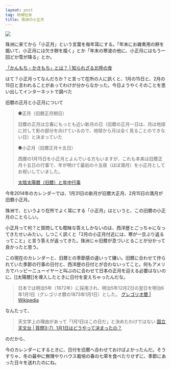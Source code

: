 ```yaml
---
layout: post
tag: 地域社会
title: 珠洲の小正月
---
```

              

<img src="http://farm6.staticflickr.com/5506/12081307473_854f86eeea.jpg">


珠洲に来てから「小正月」という言葉を毎年耳にする。「年末にお雑煮用の餅を搗いて、小正月には欠き餅を搗く」とか「年末の寒波の他に、小正月にはもう一回どか雪が降る」とか。


<a href="http://hokuriku.biz/local-foods/%E3%81%8B%E3%82%93%E3%82%82%E3%81%A1%E3%83%BB%E3%81%8B%E3%81%8D%E3%82%82%E3%81%A1.html">「かんもち・かきもち」とは？ | 知られざる北陸の食</a>


はて？小正月ってなんだろか？と言って在所の人に訊くと、1月の15日と、2月の15日と言われることがあってわけが分からなかった。今日ようやくそのことを思い出してインターネットで調べた


旧暦の正月と小正月について

> ●正月（旧暦正月朔日）
> 
> 旧暦の正月は立春にもっとも近い新月の日（旧暦の正月一日は、月は地球に対して影の部分を向けているので、地球から月は全く見ることのできない日）と決まっていた
> 
> ●小正月（旧暦正月十五日）
> 
> 西暦の1月15日を小正月とよんでいる方もいますが、これも本来は旧暦正月十五日の行事で、年が明けて最初の十五夜（ほぼ満月）を小正月としてお祝いしていました。
> 
> <a href="http://www.ganshodo.co.jp/mag/moon/files/m_c004.html" target="blank">太陰太陽暦（旧暦）と年中行事</a>

今年2014年のカレンダーでは、1月31日の新月が旧暦大正月、2月15日の満月が旧暦小正月。


珠洲で、というより在所でよく耳にする「小正月」はというと、この旧暦の小正月のことらしい。


小正月って何？と質問しても曖昧な答えしかないのは、西洋歴とごっちゃになってきたせいみたい。しつこく訊くと「2月の小正月付近には、寒が一旦ぶり返るってこと」と言う答えが返ってきた。珠洲じゃ旧暦が息づいとることが分かって良かったと思う。


この現在のカレンダーと、旧暦との季節感の違いって嫌い。旧暦に合わせて作られていた季節の行事の日付と、西洋歴の日付とが合わないってこと。何もアメリカでハッピーニューイヤーと叫ぶのに合わせて日本の正月を迎える必要はないのに、[]太陽暦[]を導入したときに日付を変えちゃったんだな。

> 日本では明治5年（1872年）に採用され、明治5年12月2日の翌日を明治6年1月1日（グレゴリオ暦の1873年1月1日）とした。
> <a href="http://ja.wikipedia.org/wiki/%E3%82%B0%E3%83%AC%E3%82%B4%E3%83%AA%E3%82%AA%E6%9A%A6" target="_blank">グレゴリオ暦 | Wikipedia</a>

なんたって、

> 天文学上の理由があって「1月1日はこの日だ」と決めたわけではない
> <a href="http://www.nao.ac.jp/faq/a0307.html" target="_blank">国立天文台 | 質問3-7）1月1日はどうやって決まったの？</a>

のだから、


今のカレンダーにするときに、日付を旧暦へ合わせておけばよかったんだ。そうすりゃ、冬の最中に無理やりハウス栽培の春の七草を食べたりせずに、季節にあった日々を送れたのにね。

 

　






              